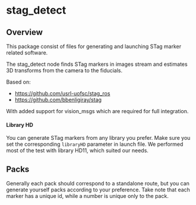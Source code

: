 # stag_detect

## Overview

This package consist of files for generating and launching STag marker related software.

The stag_detect node finds STag markers in images stream and estimates 3D transforms from the camera to the fiducials.

Based on:
- https://github.com/usrl-uofsc/stag_ros
- https://github.com/bbenligiray/stag

With added support for vision_msgs which are required for full integration.

#### Library HD

You can generate STag markers from any library you prefer. 
Make sure you set the corresponding `libraryHD` parameter in launch file.
We performed most of the test with library HD11, which suited our needs.

## Packs

Generally each pack should correspond to a standalone route, but you can generate yourself packs according to your preference.
Take note that each marker has a unique id, while a number is unique only to the pack.
